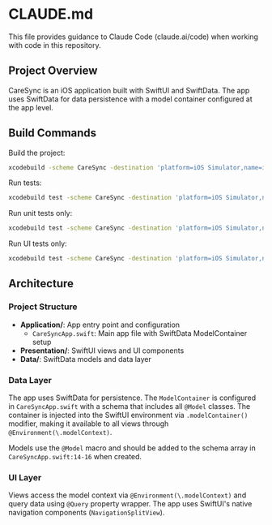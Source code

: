 # CLAUDE.md

This file provides guidance to Claude Code (claude.ai/code) when working with code in this repository.

## Project Overview

CareSync is an iOS application built with SwiftUI and SwiftData. The app uses SwiftData for data persistence with a model container configured at the app level.

## Build Commands

Build the project:
```bash
xcodebuild -scheme CareSync -destination 'platform=iOS Simulator,name=iPhone 16 Plus' build
```

Run tests:
```bash
xcodebuild test -scheme CareSync -destination 'platform=iOS Simulator,name=iPhone 16 Plus'
```

Run unit tests only:
```bash
xcodebuild test -scheme CareSync -destination 'platform=iOS Simulator,name=iPhone 16 Plus' -only-testing:CareSyncTests
```

Run UI tests only:
```bash
xcodebuild test -scheme CareSync -destination 'platform=iOS Simulator,name=iPhone 16 Plus' -only-testing:CareSyncUITests
```

## Architecture

### Project Structure
- **Application/**: App entry point and configuration
  - `CareSyncApp.swift`: Main app file with SwiftData ModelContainer setup
- **Presentation/**: SwiftUI views and UI components
- **Data/**: SwiftData models and data layer

### Data Layer
The app uses SwiftData for persistence. The `ModelContainer` is configured in `CareSyncApp.swift` with a schema that includes all `@Model` classes. The container is injected into the SwiftUI environment via `.modelContainer()` modifier, making it available to all views through `@Environment(\.modelContext)`.

Models use the `@Model` macro and should be added to the schema array in `CareSyncApp.swift:14-16` when created.

### UI Layer
Views access the model context via `@Environment(\.modelContext)` and query data using `@Query` property wrapper. The app uses SwiftUI's native navigation components (`NavigationSplitView`).
